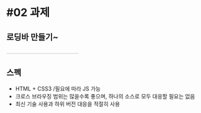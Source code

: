 # #02 과제
## 로딩바 만들기~
![이미지](images/project02.gif)

## 스펙
 - HTML + CSS3 /필요에 따라 JS 가능
 - 크로스 브라우징 범위는 많을수록 좋으며, 하나의 소스로 모두 대응할 필요는 없음
 - 최신 기술 사용과 하위 버전 대응을 적절히 사용